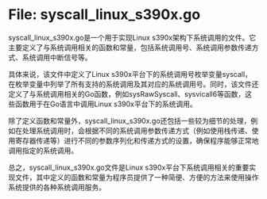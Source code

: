 # File: syscall_linux_s390x.go

syscall_linux_s390x.go是一个用于实现Linux s390x架构下系统调用的文件。它主要定义了与系统调用相关的函数和常量，包括系统调用号、系统调用参数传递方式、系统调用中断信号等。

具体来说，该文件中定义了Linux s390x平台下的系统调用号枚举变量syscall，在枚举变量中列举了所有支持的系统调用及其对应的系统调用号。同时，该文件还定义了与系统调用相关的Go函数，例如sysRawSyscall、sysvicall6等函数，这些函数用于在Go语言中调用Linux s390x平台下的系统调用。

除了定义函数和常量外，syscall_linux_s390x.go还包括一些较为细节的处理，例如在处理系统调用时，会根据不同的系统调用参数传递方式（例如使用栈传递、使用寄存器传递等）进行不同的参数序列化和传递方式的设置，确保程序能够正常地调用指定的系统调用。

总之，syscall_linux_s390x.go文件是Linux s390x平台下系统调用相关的重要实现文件，其中定义的函数和常量为程序员提供了一种简便、方便的方法来使用操作系统提供的各种系统调用服务。

